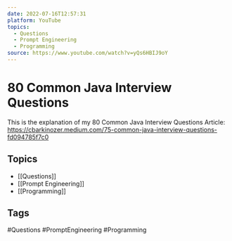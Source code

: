```yaml
---
date: 2022-07-16T12:57:31
platform: YouTube
topics:
  - Questions
  - Prompt Engineering
  - Programming
source: https://www.youtube.com/watch?v=yQs6HBIJ9oY
---
```

# 80 Common Java Interview Questions

This is the explanation of my 80 Common Java Interview Questions Article:
https://cbarkinozer.medium.com/75-common-java-interview-questions-fd094785f7c0

## Topics
- [[Questions]]
- [[Prompt Engineering]]
- [[Programming]]

## Tags
#Questions #PromptEngineering #Programming
